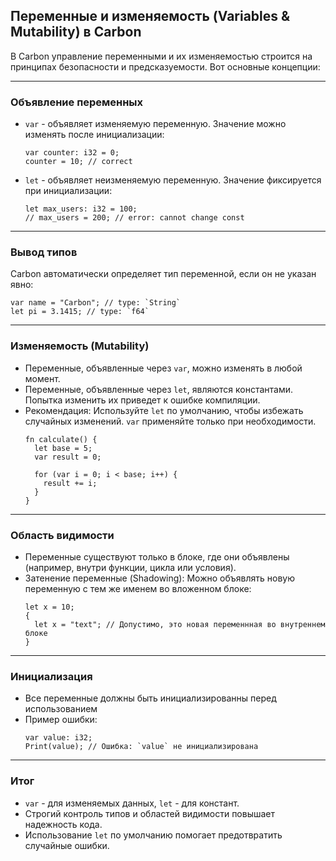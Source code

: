 ## Переменные и изменяемость (Variables & Mutability) в Carbon

В Carbon управление переменными и их изменяемостью строится на принципах безопасности и предсказуемости. Вот основные концепции:
***
### Объявление переменных

- `var` - объявляет изменяемую переменную. Значение можно изменять после инициализации:
  ```carbon
  var counter: i32 = 0;
  counter = 10; // correct
  ```
- `let` - объявляет неизменяемую переменную. Значение фиксируется  при инициализации:
  ```carbon
  let max_users: i32 = 100;
  // max_users = 200; // error: cannot change const
  ```
***
### Вывод типов

Carbon автоматически определяет тип переменной, если он не указан явно:
```carbon
var name = "Carbon"; // type: `String`
let pi = 3.1415; // type: `f64`
```
---
### Изменяемость (Mutability)
- Переменные, объявленные через `var`, можно изменять в любой момент.
- Переменные, объявленные через `let`, являются константами. Попытка изменить их приведет к ошибке компиляции.
- Рекомендация: Используйте `let` по умолчанию, чтобы избежать случайных изменений. `var` применяйте только при необходимости.
  ```carbon
  fn calculate() {
    let base = 5;
    var result = 0;

    for (var i = 0; i < base; i++) {
      result += i;
    }
  }

---
### Область видимости

- Переменные существуют только в блоке, где они объявлены (например, внутри функции, цикла или условия).
- Затенение переменные (Shadowing):
  Можно объявлять новую переменную с тем же именем во вложенном блоке:
  ```carbon
  let x = 10;
  {
    let x = "text"; // Допустимо, это новая переменнная во внутреннем блоке
  }
  ```
---
### Инициализация
- Все переменные должны быть инициализированны перед использованием
- Пример ошибки:
  ```carbon
  var value: i32;
  Print(value); // Ошибка: `value` не инициализирована
  ```
---
### Итог
- `var` - для изменяемых данных, `let` - для констант.
- Строгий контроль типов и областей видимости повышает надежность кода.
- Использование `let` по умолчанию помогает предотвратить случайные ошибки.
